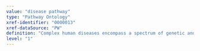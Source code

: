 ```yaml
---
value: "disease pathway"
type: "Pathway Ontology"
xref-identifier: "0000013"
xref-dataSource: "PW"
definition: "Complex human diseases encompass a spectrum of genetic and environmental attributes that together affect the normal functioning of several molecular and cellular pathways. Their combined and accumulated effect is manifested in the anomalous phenotype of the complex condition."
level: "1"
---
```

